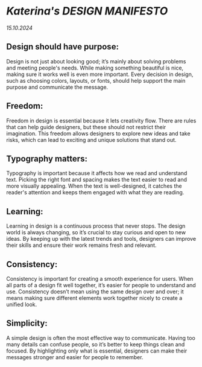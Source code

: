 # ***Katerina's DESIGN MANIFESTO***

*15.10.2024*

## **Design should have purpose**:

Design is not just about looking good; it’s mainly about solving problems and meeting people's needs. While making something beautiful is nice, making sure it works well is even more important. Every decision in design, such as choosing colors, layouts, or fonts, should help support the main purpose and communicate the message.


## **Freedom**:

Freedom in design is essential because it lets creativity flow. There are rules that can help guide designers, but these should not restrict their imagination. This freedom allows designers to explore new ideas and take risks, which can lead to exciting and unique solutions that stand out.


## **Typography matters**:

Typography is important because it affects how we read and understand text. Picking the right font and spacing makes the text easier to read and more visually appealing. When the text is well-designed, it catches the reader's attention and keeps them engaged with what they are reading.








   
## **Learning**:

Learning in design is a continuous process that never stops. The design world is always changing, so it’s crucial to stay curious and open to new ideas. By keeping up with the latest trends and tools, designers can improve their skills and ensure their work remains fresh and relevant.




## **Consistency**:

Consistency is important for creating a smooth experience for users. When all parts of a design fit well together, it’s easier for people to understand and use. Consistency doesn’t mean using the same design over and over; it means making sure different elements work together nicely to create a unified look.


## **Simplicity**:

A simple design is often the most effective way to communicate. Having too many details can confuse people, so it’s better to keep things clean and focused. By highlighting only what is essential, designers can make their messages stronger and easier for people to remember.

